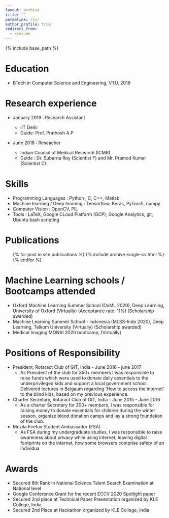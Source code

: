 ```yaml
---
layout: archive
title: ""
permalink: /cv/
author_profile: true
redirect_from:
  - /resume
---
```


{% include base_path %}

Education
======
* BTech in Computer Science and Engineering, VTU, 2018

Research experience
======
* January 2019 : Research Assistant
  * IIT Delhi
  * Guide: Prof. Prathosh A.P

* June 2018 : Reseacher
  * Indian Council of Medical Research (ICMR)
  * Guide : Dr. Subarna Roy (Scientist F) and Mr. Pramod Kumar (Scientist C)
  
Skills
======
* Programming Languages : Python , C, C++, Matlab
* Machine learning / Deep learning : Tensorflow, Keras, PyTorch, numpy
* Computer Vision : OpenCV, PIL 
* Tools : LaTeX, Google CLoud Platform (GCP), Google Analytics, git, Ubuntu bash scripting

Publications
======
  <ul>{% for post in site.publications %}
    {% include archive-single-cv.html %}
  {% endfor %}</ul>
  

Machine Learning schools / Bootcamps attended
======
* Oxford Machine Learning Summer School (OxML 2020), Deep Learning, University of Oxford (Virtually) (Acceptance rate: 11%) (Scholarship awarded)
* Machine Learning Summer School - Indonesia (MLSS-Indo 2020), Deep Learning, Telkom University (Virtually) (Scholarship awarded)
* Medical Imaging MONAI 2020 bootcamp, (Virtually)
  
Positions of Responsibility
======
* President, Rotaract Club of GIT, India - June 2016 - june 2017
  * As President of the club for 350+ members I was responsible to raise funds which were used to donate daily essentials to the underprivileged kids and support a local government school. Delivered lectures in Belgaum regarding ‘How to access the internet’ to the blind kids, based on my previous experience.
* Charter Secretary, Rotaract Club of GIT, India - June 2015 - June 2016
  * As a charter Secretary for 300+ members, I was responsible for raising money to donate essentials for children during the winter season, organize blood donation camps and lay a strong foundation of the club.
* Mozila Firefox Student Ambassador (FSA)
  * As FSA during my undergraduate studies, I was responsible to raise awareness about privacy while using internet, leaving digital footprints on the internet, how some browsers comprise safety of an individua

Awards
======
* Secured 6th Rank in National Science Talent Search Examination at National level
* Google Conference Grant for the recent ECCV 2020 Spotlight paper
* Secured 2nd place at Technical Paper Presentation organized by KLE College, India
* Secured 2nd Place at Hackathon organized by KLE College, India